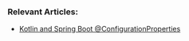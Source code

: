 
### Relevant Articles:

- [Kotlin and Spring Boot @ConfigurationProperties](https://www.baeldung.com/kotlin/spring-boot-configurationproperties)
